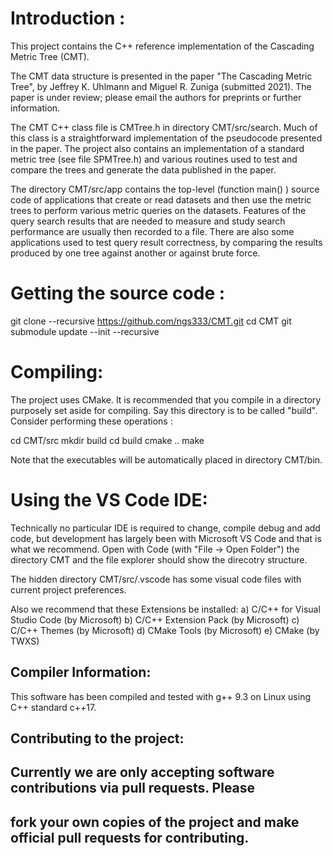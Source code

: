 # Introduction :
This project contains the C++ reference implementation of the Cascading Metric Tree (CMT).

The CMT data structure is presented in the paper "The Cascading Metric Tree",
by Jeffrey K. Uhlmann and Miguel R. Zuniga (submitted 2021). The paper is under
review; please email the authors for preprints or further information.

The CMT C++ class file is CMTree.h in directory CMT/src/search. Much of this class
is a straightforward implementation of the pseudocode presented in the paper.
The project also contains an implementation of a standard metric tree (see file
SPMTree.h) and various routines used to test and compare the trees and generate
the data published in the paper.

The directory CMT/src/app contains the top-level (function main() ) source code of
applications that create or read datasets and then use the metric trees to perform
various metric queries on the datasets. Features of the query search results that
are needed to measure and study search performance are usually then recorded to a
file. There are also some applications used to test query result correctness, by
comparing the results produced by one tree against another or against brute force.

# Getting the source code :
git clone --recursive https://github.com/ngs333/CMT.git
cd CMT
git submodule update --init --recursive

# Compiling:
The project uses CMake. It is recommended that you compile in a directory purposely
set aside for compiling. Say this directory is to be called "build". Consider
performing these operations :

cd CMT/src
mkdir build
cd build
cmake ..
make

Note that the executables will be automatically placed in directory CMT/bin.

# Using the VS Code IDE: 

Technically no particular IDE is required to change, compile debug and add code,
but development has largely been with Microsoft VS Code and that is what we recommend.
Open with Code (with "File -> Open Folder") the directory CMT and the file explorer
should show the direcotry structure.

The hidden directory CMT/src/.vscode has some visual code files with current project
preferences.

Also we recommend that these Extensions be installed:
a) C/C++ for Visual Studio Code (by Microsoft)
b) C/C++ Extension Pack (by Microsoft)
c) C/C++ Themes (by Microsoft)
d) CMake Tools (by Microsoft)
e) CMake  (by TWXS)


## Compiler Information:
This software has been compiled and tested with g++ 9.3 on Linux using C++ standard c++17.

## Contributing to the project:
## Currently we are only accepting software contributions via pull requests. Please
## fork your own copies of the project and make official pull requests for contributing.